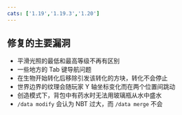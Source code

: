 ```yaml
---
cats: ['1.19','1.19.3','1.20']
---
```

## 修复的主要漏洞
* 平滑光照的最低和最高等级不再有区别
* 一些地方的 Tab 键导航问题
* 在生物开始转化后移除引发该转化的方块，转化不会停止
* 世界边界的纹理会随玩家 Y 轴坐标变化而在两个位置间跳动
* 创造模式下，背包中有药水时无法用玻璃瓶从水中盛水
* `/data modify` 会认为 NBT 过大，而 `/data merge` 不会
